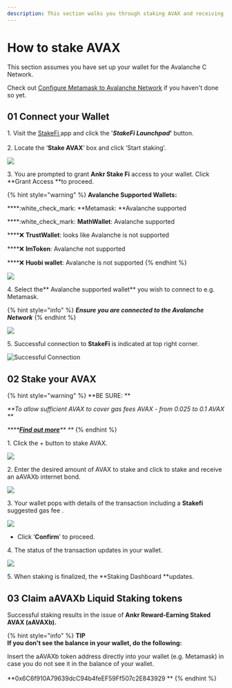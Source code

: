 ```yaml
---
description: This section walks you through staking AVAX and receiving Internet Bonds
---
```


# How to stake AVAX

This section assumes you have set up your wallet for the Avalanche C Network.

Check out [Configure Metamask to Avalanche Network](../../staking/liquid-staking/avalanche/metamask.md) if you haven't done so yet.

## 01 Connect your Wallet

1\. Visit the [StakeFi ](https://stakefi.ankr.com)app and click the '_**StakeFi Launchpad**_**'** button.\
\
2\. Locate the ‘**Stake AVAX**’ box and click ‘Start staking’.

![](<../../../.gitbook/assets/Screenshot 2021-09-16 at 15.53.48.png>)

3\. You are prompted to grant **Ankr Stake Fi** access to your wallet. Click \*\*Grant Access \*\*to proceed.

{% hint style="warning" %}
**Avalanche Supported Wallets:**

\*\*\*\*:white\_check\_mark: \*\*Metamask: \*\*Avalanche supported

\*\*\*\*:white\_check\_mark: **MathWallet**: Avalanche supported

\*\*\*\*:x: **TrustWallet**: looks like Avalanche is not supported

\*\*\*\*:x: **ImToken**: Avalanche not supported

\*\*\*\*:x: **Huobi wallet**: Avalanche is not supported
{% endhint %}

![](<../../../.gitbook/assets/Screenshot 2021-09-20 at 16.16.16.png>)

4\. Select the\*\* Avalanche supported wallet\*\* you wish to connect to e.g. Metamask.

{% hint style="info" %}
_**Ensure you are connected to the Avalanche Network**_
{% endhint %}

![](<../../../.gitbook/assets/check metamask.png>)

5\. Successful connection to **StakeFi** is indicated at top right corner.

![Successful Connection](<../../../.gitbook/assets/Screenshot 2021-09-20 at 16.30.34.png>)

## 02 Stake your AVAX

{% hint style="warning" %}
\*\*BE SURE: \*\*

_\*\*To allow sufficient AVAX to cover gas fees AVAX - from 0.025 to 0.1 AVAX \*\*_

_\*\*\*\*_[_**Find out more**_](https://docs.avax.network/learn/platform-overview/transaction-fees)_\*\* \*\*_
{% endhint %}

1\. Click the + button to stake AVAX.

![](<../../../.gitbook/assets/Screenshot 2021-09-20 at 16.32.22.png>)

2\. Enter the desired amount of AVAX to stake and click to stake and receive an aAVAXb internet bond.

![](<../../../.gitbook/assets/Screenshot 2021-09-20 at 16.39.59.png>)

3\. Your wallet pops with details of the transaction including a **Stakefi** suggested gas fee .

![](<../../../.gitbook/assets/Screenshot 2021-09-20 at 16.48.43.png>)

* Click ‘**Confirm**’ to proceed.

4\. The status of the transaction updates in your wallet.

![](<../../../.gitbook/assets/Screenshot 2021-09-20 at 16.49.03.png>)

5\. When staking is finalized, the \*\*Staking Dashboard \*\*updates.

## 03 Claim aAVAXb Liquid Staking tokens

Successful staking results in the issue of **Ankr Reward-Earning Staked AVAX (aAVAXb).**

{% hint style="info" %}
**TIP**\
**If you don't see the balance in your wallet, do the following:**

Insert the aAVAXb token address directly into your wallet (e.g. Metamask) in case you do not see it in the balance of your wallet.\
\
\*\*0x6C6f910A79639dcC94b4feEF59Ff507c2E843929 \*\*
{% endhint %}
